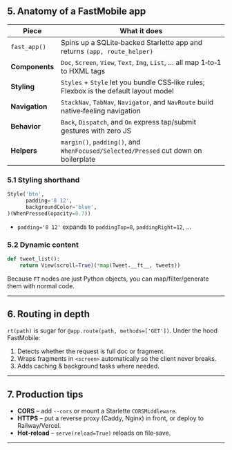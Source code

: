 ## 5. Anatomy of a FastMobile app

| Piece          | What it does                                                                          |
| -------------- | ------------------------------------------------------------------------------------- |
| `fast_app()`   | Spins up a SQLite‑backed Starlette app and returns `(app, route_helper)`              |
| **Components** | `Doc`, `Screen`, `View`, `Text`, `Img`, `List`, … all map 1‑to‑1 to HXML tags         |
| **Styling**    | `Styles` + `Style` let you bundle CSS‑like rules; Flexbox is the default layout model |
| **Navigation** | `StackNav`, `TabNav`, `Navigator`, and `NavRoute` build native‑feeling navigation     |
| **Behavior**   | `Back`, `Dispatch`, and `On` express tap/submit gestures with zero JS                 |
| **Helpers**    | `margin()`, `padding()`, and `WhenFocused/Selected/Pressed` cut down on boilerplate   |

### 5.1 Styling shorthand

```python
Style('btn',
      padding='8 12',
      backgroundColor='blue',
)(WhenPressed(opacity=0.7))
```

* `padding='8 12'` expands to `paddingTop=8`, `paddingRight=12`, …

### 5.2 Dynamic content

```python
def tweet_list():
    return View(scroll=True)(*map(Tweet.__ft__, tweets))
```

Because `FT` nodes are just Python objects, you can map/filter/generate them with normal code.

---

## 6. Routing in depth

`rt(path)` is sugar for `@app.route(path, methods=['GET'])`.
Under the hood FastMobile:

1. Detects whether the request is full doc or fragment.
2. Wraps fragments in `<screen>` automatically so the client never breaks.
3. Adds caching & background tasks where needed.

---

## 7. Production tips

* **CORS** – add `--cors` or mount a Starlette `CORSMiddleware`.
* **HTTPS** – put a reverse proxy (Caddy, Nginx) in front, or deploy to Railway/Vercel.
* **Hot‑reload** – `serve(reload=True)` reloads on file‑save.

---
